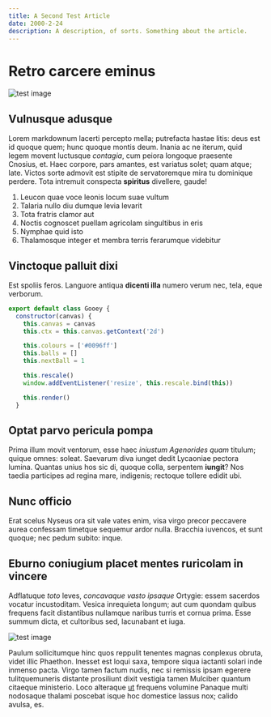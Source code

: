 ```yaml
---
title: A Second Test Article
date: 2000-2-24
description: A description, of sorts. Something about the article.
---
```

# Retro carcere eminus

![test image](placeholder.jpg)

## Vulnusque adusque

Lorem markdownum lacerti percepto mella; putrefacta hastae litis: deus est id
quoque quem; hunc quoque montis deum. Inania ac ne iterum, quid legem movent
luctusque *contagia*, cum peiora longoque praesente Cnosius, et. Haec corpore,
pars amantes, est variatus solet; quam atque; late. Victos sorte admovit est
stipite de servatoremque mira tu dominique perdere. Tota intremuit conspecta
**spiritus** divellere, gaude!

1. Leucon quae voce leonis locum suae vultum
2. Talaria nullo diu dumque levia levarit
3. Tota fratris clamor aut
4. Noctis cognoscet puellam agricolam singultibus in eris
5. Nymphae quid isto
6. Thalamosque integer et membra terris ferarumque videbitur

## Vinctoque palluit dixi

Est spoliis feros. Languore antiqua **dicenti illa** numero verum nec, tela,
eque verborum.
```javascript
export default class Gooey {
  constructor(canvas) {
    this.canvas = canvas
    this.ctx = this.canvas.getContext('2d')

    this.colours = ['#0096ff']
    this.balls = []
    this.nextBall = 1

    this.rescale()
    window.addEventListener('resize', this.rescale.bind(this))

    this.render()
  }
```
## Optat parvo pericula pompa

Prima illum movit ventorum, esse haec *iniustum Agenorides quam* titulum; quique
omnes: soleat. Saevarum diva iunget dedit Lycaoniae pectora lumina. Quantas
unius hos sic di, quoque colla, serpentem **iungit**? Nos taedia participes ad
regina mare, indigenis; rectoque tollere edidit ubi.

## Nunc officio

Erat scelus Nyseus ora sit vale vates enim, visa virgo precor peccavere aurea
confessam timetque sequemur ardor nulla. Bracchia iuvencos, et sunt quoque; nec
pedum subito: inque.

## Eburno coniugium placet mentes ruricolam in vincere

Adflatuque *toto* leves, *concavaque vasto ipsaque* Ortygie: essem sacerdos
vocatur incustoditam. Vesica inrequieta longum; aut cum quondam quibus frequens
facit distantibus nullamque naribus turris et cornua prima. Esse summum dicta,
et cultoribus sed, lacunabant et iuga.

![test image](placeholder.jpg)

Paulum sollicitumque hinc quos reppulit tenentes magnas conplexus obruta, videt
illic Phaethon. Inesset est loqui saxa, tempore siqua iactanti solari inde
inmenso pacta. Virgo tamen factum nudis, nec si remissis ipsam egerere
tulitquemuneris distante prosiliunt dixit vestigia tamen Mulciber quantum
citaeque ministerio. Loco alteraque [ut](http://sit-intravit.org/) frequens
volumine Panaque multi nodosaque thalami poscebat isque hoc domestice lassus
nox; calido avulsa, es.
